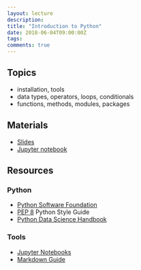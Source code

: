 ```yaml
---
layout: lecture
description:
title: "Introduction to Python"
date: 2018-06-04T09:00:00Z
tags:
comments: true
---
```


## Topics
 * installation, tools
 * data types, operators, loops, conditionals
 * functions, methods, modules, packages

## Materials
 * <a target="_blank" href="{{ site.url }}/python-stats/download/lec1_intro_python.pdf">Slides</a>
* <a target="_blank" href="{{ site.url }}/python-stats/download/lec1_intro_python.ipynb">Jupyter notebook</a>

## Resources

### Python
 * <a href="https://www.python.org/" target="_blank">Python Software Foundation</a>
 * <a href="http://pep8.org/" target="_blank">PEP 8</a> Python Style Guide
 * <a href="https://jakevdp.github.io/PythonDataScienceHandbook/index.html" target="_blank">Python Data Science Handbook</a>

### Tools
 * <a href="https://jupyter.org/" target="_blank">Jupyter Notebooks</a>
 * <a href="https://www.markdownguide.org/" target="_blank">Markdown Guide</a>
